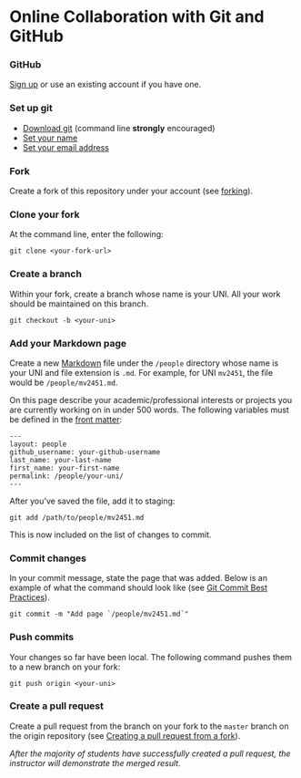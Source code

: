 # Online Collaboration with Git and GitHub

### GitHub

[Sign up](https://github.com/join) or use an existing account if you have one.

### Set up git
 * [Download git](https://git-scm.com/book/en/v2/Getting-Started-Installing-Git) (command line <strong>strongly</strong> encouraged)
 * [Set your name](https://help.github.com/articles/setting-your-username-in-git/)
 * [Set your email address](https://help.github.com/articles/setting-your-commit-email-address-in-git/)

### Fork

Create a fork of this repository under your account (see [forking](https://guides.github.com/activities/forking/#fork)).

### Clone your fork

At the command line, enter the following:

    git clone <your-fork-url>

### Create a branch

Within your fork, create a branch whose name is your UNI. All your work should be maintained on this branch.

    git checkout -b <your-uni>

### Add your Markdown page
 
Create a new [Markdown](https://guides.github.com/features/mastering-markdown/) file under the `/people` directory whose name is your UNI and file extension is `.md`. For example, for UNI `mv2451`, the file would be `/people/mv2451.md`.

On this page describe your academic/professional interests or projects you are currently working on in under 500 words. The following variables must be defined in the [front matter](https://jekyllrb.com/docs/frontmatter/):

    ---
    layout: people
    github_username: your-github-username
    last_name: your-last-name
    first_name: your-first-name
    permalink: /people/your-uni/
    ---
    
After you've saved the file, add it to staging:

    git add /path/to/people/mv2451.md

This is now included on the list of changes to commit.

### Commit changes

In your commit message, state the page that was added. Below is an example of what the command should look like (see [Git Commit Best Practices](https://github.com/trein/dev-best-practices/wiki/Git-Commit-Best-Practices)).

    git commit -m "Add page `/people/mv2451.md`"

### Push commits
Your changes so far have been local. The following command pushes them to a new branch on your fork:

    git push origin <your-uni>

### Create a pull request

Create a pull request from the branch on your fork to the `master` branch on the origin repository (see [Creating a pull request from a fork](https://help.github.com/articles/creating-a-pull-request-from-a-fork/)).

_After the majority of students have successfully created a pull request, the instructor will demonstrate the merged result._

